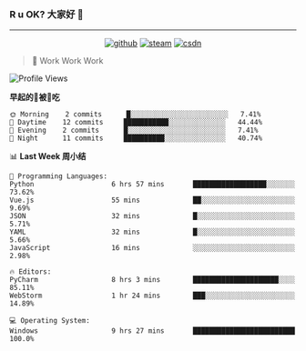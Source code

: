### R u OK? 大家好 👋

___

<p align="center">
  <a href="https://bigkjp97.github.io/"><img src="https://img.shields.io/badge/-GitPage-lightgrey" alt="github"></a>
  <a href="https://steamcommunity.com/id/bigkjp/"><img src="https://img.shields.io/badge/-Steam-black" alt="steam"></a>
  <a href="https://blog.csdn.net/qq_38986088"><img src="https://img.shields.io/badge/CSDN-cf000e" alt="csdn"></a>
</p>

> 🧟 Work Work Work

<!--START_SECTION:kjp readme-->
![Profile Views](http://img.shields.io/badge/Mi%20Amigos%E2%99%82%EF%B8%8F-228-ff69b4)

**早起的🐛被🐤吃** 

```text
🌞 Morning    2 commits      █░░░░░░░░░░░░░░░░░░░░░░░░   7.41% 
🌆 Daytime    12 commits     ███████████░░░░░░░░░░░░░░   44.44% 
🌃 Evening    2 commits      █░░░░░░░░░░░░░░░░░░░░░░░░   7.41% 
🌙 Night      11 commits     ██████████░░░░░░░░░░░░░░░   40.74%

```


📊 **Last Week 周小结** 

```text
💬 Programming Languages: 
Python                   6 hrs 57 mins       ██████████████████░░░░░░░   73.62% 
Vue.js                   55 mins             ██░░░░░░░░░░░░░░░░░░░░░░░   9.69% 
JSON                     32 mins             █░░░░░░░░░░░░░░░░░░░░░░░░   5.71% 
YAML                     32 mins             █░░░░░░░░░░░░░░░░░░░░░░░░   5.66% 
JavaScript               16 mins             ░░░░░░░░░░░░░░░░░░░░░░░░░   2.98%

🔥 Editors: 
PyCharm                  8 hrs 3 mins        █████████████████████░░░░   85.11% 
WebStorm                 1 hr 24 mins        ███░░░░░░░░░░░░░░░░░░░░░░   14.89%

💻 Operating System: 
Windows                  9 hrs 27 mins       █████████████████████████   100.0%

```


<!--END_SECTION:kjp readme-->

<!--
**bigkjp97/bigkjp97** is a ✨ _special_ ✨ repository because its `README.md` (this file) appears on your GitHub profile.

Here are some ideas to get you started:

- 🔭 I’m currently working on ...
- 🌱 I’m currently learning ...
- 👯 I’m looking to collaborate on ...
- 🤔 I’m looking for help with ...
- 💬 Ask me about ...
- 📫 How to reach me: ...
- 😄 Pronouns: ...
- ⚡ Fun fact: ... -->
